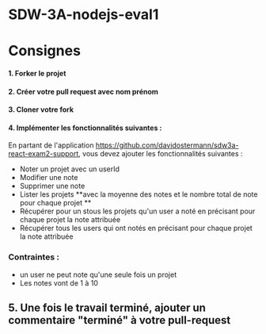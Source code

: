 # SDW-3A-nodejs-eval1

# Consignes

#### 1. Forker le projet

#### 2. Créer votre pull request avec nom prénom

#### 3. Cloner votre fork

#### 4. Implémenter les fonctionnalités suivantes :

En partant de l'application https://github.com/davidostermann/sdw3a-react-exam2-support, vous devez ajouter les fonctionnalités suivantes :

* Noter un projet avec un userId 
* Modifier une note
* Supprimer une note
* Lister les projets **avec la moyenne des notes et le nombre total de note pour chaque projet **
* Récupérer pour un stous les projets qu'un user a noté en précisant pour chaque projet la note attribuée
* Récupérer tous les users qui ont notés en précisant pour chaque projet la note attribuée

### Contraintes : 

* un user ne peut note qu'une seule fois un projet
* Les notes vont de 1 à 10

## 5. Une fois le travail terminé, ajouter un commentaire "terminé" à  votre pull-request

